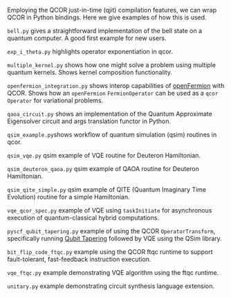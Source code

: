 Employing the QCOR just-in-time (qjit) compilation features, we can wrap QCOR in Python bindings. Here we give examples of how this is used.

`bell.py` gives a straightforward implementation of the bell state on a quantum computer. A good first example for new users.

`exp_i_theta.py` highlights operator exponentiation in qcor.

`multiple_kernel.py` shows how one might solve a problem using multiple quantum kernels. Shows kernel composition functionality.
 
`openfermion_integration.py` shows interop capabilities of [openFermion](https://github.com/quantumlib/OpenFermion) with QCOR. Shows how an `openFermion` `FermionOperator` can be used as a `qcor` `Operator` for variational problems.   

`qaoa_circuit.py` shows an implementation of the Quantum Approximate Eigensolver circuit and args translation functor in Python.

`qsim_example.py`shows workflow of quantum simulation (qsim) routines in qcor.

`qsim_vqe.py` qsim example of VQE routine for Deuteron Hamiltonian.

`qsim_deuteron_qaoa.py` qsim example of QAOA routine for Deuteron Hamiltonian.

`qsim_qite_simple.py` qsim example of QITE (Quantum Imaginary Time Evolution) routine for a simple Hamiltonian.

`vqe_qcor_spec.py` example of VQE using `taskInitiate` for asynchronous execution of quantum-classical hybrid computations. 

`pyscf_qubit_tapering.py` example of using the QCOR `OperatorTransform`, specifically running [Qubit Tapering](https://arxiv.org/abs/1701.08213) followed by VQE using the QSim library.

`bit_flip_code_ftqc.py` example using the QCOR ftqc runtime to support fault-tolerant, fast-feedback instruction execution. 

`vqe_ftqc.py` example demonstrating VQE algorithm using the ftqc runtime. 

`unitary.py` example demonstrating circuit synthesis language extension.